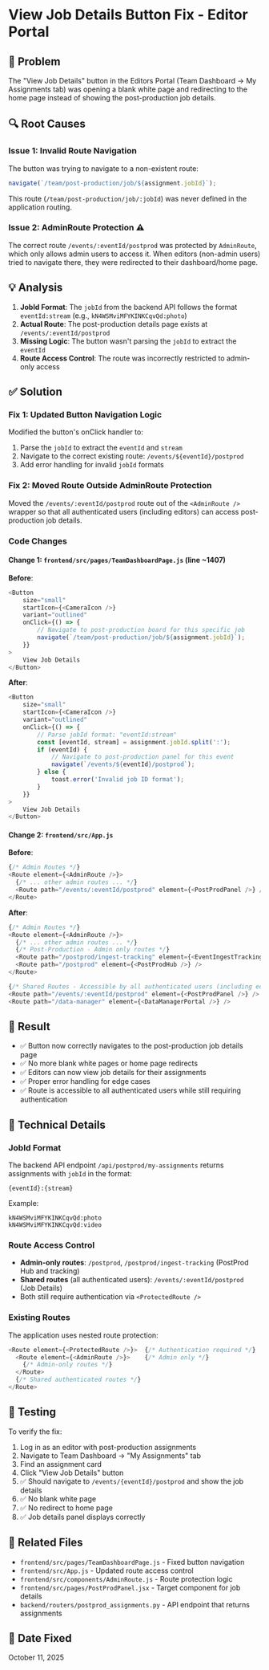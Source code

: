 # View Job Details Button Fix - Editor Portal

## 🐛 Problem
The "View Job Details" button in the Editors Portal (Team Dashboard → My Assignments tab) was opening a blank white page and redirecting to the home page instead of showing the post-production job details.

## 🔍 Root Causes

### Issue 1: Invalid Route Navigation
The button was trying to navigate to a non-existent route:
```javascript
navigate(`/team/post-production/job/${assignment.jobId}`);
```

This route (`/team/post-production/job/:jobId`) was never defined in the application routing.

### Issue 2: AdminRoute Protection ⚠️
The correct route `/events/:eventId/postprod` was protected by `AdminRoute`, which only allows admin users to access it. When editors (non-admin users) tried to navigate there, they were redirected to their dashboard/home page.

## 💡 Analysis
1. **JobId Format**: The `jobId` from the backend API follows the format `eventId:stream` (e.g., `kN4WSMviMFYKINKCqvQd:photo`)
2. **Actual Route**: The post-production details page exists at `/events/:eventId/postprod`
3. **Missing Logic**: The button wasn't parsing the `jobId` to extract the `eventId`
4. **Route Access Control**: The route was incorrectly restricted to admin-only access

## ✅ Solution

### Fix 1: Updated Button Navigation Logic
Modified the button's onClick handler to:
1. Parse the `jobId` to extract the `eventId` and `stream`
2. Navigate to the correct existing route: `/events/${eventId}/postprod`
3. Add error handling for invalid `jobId` formats

### Fix 2: Moved Route Outside AdminRoute Protection
Moved the `/events/:eventId/postprod` route out of the `<AdminRoute />` wrapper so that all authenticated users (including editors) can access post-production job details.

### Code Changes

#### Change 1: `frontend/src/pages/TeamDashboardPage.js` (line ~1407)

**Before**:
```javascript
<Button 
    size="small" 
    startIcon={<CameraIcon />}
    variant="outlined"
    onClick={() => {
        // Navigate to post-production board for this specific job
        navigate(`/team/post-production/job/${assignment.jobId}`);
    }}
>
    View Job Details
</Button>
```

**After**:
```javascript
<Button 
    size="small" 
    startIcon={<CameraIcon />}
    variant="outlined"
    onClick={() => {
        // Parse jobId format: "eventId:stream"
        const [eventId, stream] = assignment.jobId.split(':');
        if (eventId) {
            // Navigate to post-production panel for this event
            navigate(`/events/${eventId}/postprod`);
        } else {
            toast.error('Invalid job ID format');
        }
    }}
>
    View Job Details
</Button>
```

#### Change 2: `frontend/src/App.js`

**Before**:
```javascript
{/* Admin Routes */}
<Route element={<AdminRoute />}>
  {/* ... other admin routes ... */}
  <Route path="/events/:eventId/postprod" element={<PostProdPanel />} />
</Route>
```

**After**:
```javascript
{/* Admin Routes */}
<Route element={<AdminRoute />}>
  {/* ... other admin routes ... */}
  {/* Post-Production - Admin only routes */}
  <Route path="/postprod/ingest-tracking" element={<EventIngestTrackingPage />} />
  <Route path="/postprod" element={<PostProdHub />} />
</Route>

{/* Shared Routes - Accessible by all authenticated users (including editors) */}
<Route path="/events/:eventId/postprod" element={<PostProdPanel />} />
<Route path="/data-manager" element={<DataManagerPortal />} />
```

## 🎯 Result
- ✅ Button now correctly navigates to the post-production job details page
- ✅ No more blank white pages or home page redirects
- ✅ Editors can now view job details for their assignments
- ✅ Proper error handling for edge cases
- ✅ Route is accessible to all authenticated users while still requiring authentication

## 📝 Technical Details

### JobId Format
The backend API endpoint `/api/postprod/my-assignments` returns assignments with `jobId` in the format:
```
{eventId}:{stream}
```

Example:
```
kN4WSMviMFYKINKCqvQd:photo
kN4WSMviMFYKINKCqvQd:video
```

### Route Access Control
- **Admin-only routes**: `/postprod`, `/postprod/ingest-tracking` (PostProd Hub and tracking)
- **Shared routes** (all authenticated users): `/events/:eventId/postprod` (Job Details)
- Both still require authentication via `<ProtectedRoute />`

### Existing Routes
The application uses nested route protection:
```javascript
<Route element={<ProtectedRoute />}>  {/* Authentication required */}
  <Route element={<AdminRoute />}>    {/* Admin only */}
    {/* Admin-only routes */}
  </Route>
  {/* Shared authenticated routes */}
</Route>
```

## 🧪 Testing
To verify the fix:
1. Log in as an editor with post-production assignments
2. Navigate to Team Dashboard → "My Assignments" tab
3. Find an assignment card
4. Click "View Job Details" button
5. ✅ Should navigate to `/events/{eventId}/postprod` and show the job details
6. ✅ No blank white page
7. ✅ No redirect to home page
8. ✅ Job details panel displays correctly

## 🔗 Related Files
- `frontend/src/pages/TeamDashboardPage.js` - Fixed button navigation
- `frontend/src/App.js` - Updated route access control
- `frontend/src/components/AdminRoute.js` - Route protection logic
- `frontend/src/pages/PostProdPanel.jsx` - Target component for job details
- `backend/routers/postprod_assignments.py` - API endpoint that returns assignments

## 📅 Date Fixed
October 11, 2025
